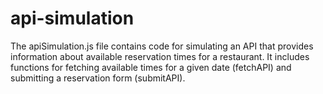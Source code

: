 # api-simulation
The apiSimulation.js file contains code for simulating an API that provides information about available reservation times for a restaurant. It includes functions for fetching available times for a given date (fetchAPI) and submitting a reservation form (submitAPI).
